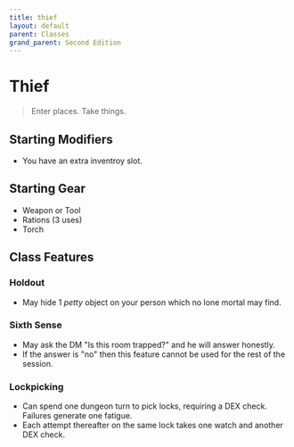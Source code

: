 ```yaml
---
title: thief
layout: default
parent: Classes
grand_parent: Second Edition
---
```


# Thief

> Enter places. Take things. 

## Starting Modifiers
- You have an extra inventroy slot.

## Starting Gear
- Weapon or Tool
- Rations (3 uses)
- Torch

## Class Features
### Holdout
- May hide 1 _petty_ object on your person which no lone mortal may find.
### Sixth Sense
- May ask the DM "Is this room trapped?" and he will answer honestly.
- If the answer is "no" then this feature cannot be used for the rest of the session.
### Lockpicking
- Can spend one dungeon turn to pick locks, requiring a DEX check. Failures generate one fatigue.
- Each attempt thereafter on the same lock takes one watch and another DEX check.
